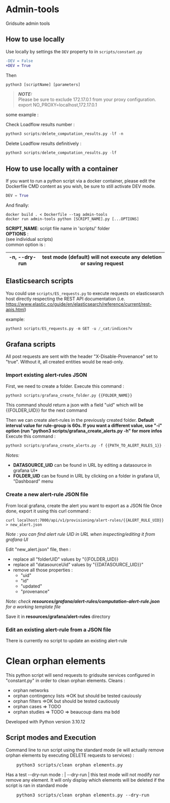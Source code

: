 # Admin-tools
Gridsuite admin tools


## How to use locally
Use locally by settings the `DEV` property to in `scripts/constant.py`
```diff
-DEV = False
+DEV = True
```

Then

```py
python3 [scriptName] [parameters]
```

> **_NOTE:_**  
> Please be sure to exclude 172.17.0.1 from your proxy configuration.    
> export NO_PROXY=localhost,172.17.0.1

some example :

Check Loadflow results number :
```py
python3 scripts/delete_computation_results.py -lf -n
```

Delete Loadflow results definitively :
```py
python3 scripts/delete_computation_results.py -lf
```

## How to use locally with a container

If you want to run a python script via a docker container, please edit the Dockerfile CMD content as you wish, be sure to still activate DEV mode. 

```py
DEV = True
```
And finally:
```docker
docker build . < Dockerfile --tag admin-tools
docker run admin-tools python [SCRIPT_NAME].py [...OPTIONS]
```
**SCRIPT_NAME**: script file name in 'scripts/' folder    
**OPTIONS** :    
    (see individual scripts)    
    common option is :    
    
| -n, --dry-run  | test mode (default) will not execute any deletion or saving request |
| -------------- | ------------------------------------------------------------------- |

## Elasticsearch scripts

You could use `scripts/ES_requests.py` to execute requests on elasticsearch host directly
respecting the REST API documentation (i.e. https://www.elastic.co/guide/en/elasticsearch/reference/current/rest-apis.html)

example:
```py
python3 scripts/ES_requests.py -m GET -u /_cat/indices?v
```

## Grafana scripts
All post requests are sent with the header "X-Disable-Provenance" set to "true". Without it, all created entities would be read-only.
### Import existing alert-rules JSON
First, we need to create a folder.
Execute this command :
```py
python3 scripts/grafana_create_folder.py {{FOLDER_NAME}}
```

This command should return a json with a field "uid" which will be {{FOLDER_UID}} for the next command

Then we can create alert-rules in the previously created folder.
**Default interval value for rule-group is 60s. If you want a different value, use "-i" option (run "python3 scripts/grafana_create_alerts.py -h" for more infos**
Execute this command :
```py
python3 scripts/grafana_create_alerts.py -f {{PATH_TO_ALERT_RULES_1}} -f {{PATH_TO_ALERT_RULES_2}} -d {{DATASOURCE_UID}} -p {{FOLDER_UID}}
```

*Notes:*
- **DATASOURCE_UID** can be found in URL by editing a datasource in grafana UI*
- **FOLDER_UID** can be found in URL by clicking on a folder in grafana UI, "Dashboard" menu

### Create a new alert-rule JSON file
From local grafana, create the alert you want to export as a JSON file
Once done, export it using this curl command :
```
curl localhost:7000/api/v1/provisioning/alert-rules/{{ALERT_RULE_UID}} > new_alert.json
```
*Note : you can find alert rule UID in URL when inspecting/editing it from grafana UI*

Edit "new_alert.json" file, then :
- replace all "folderUID" values by "{{FOLDER_UID}}
- replace all "datasourceUid" values by "{{DATASOURCE_UID}}"
- remove all those properties :
    - "uid"
    - "id"
    - "updated"
    - "provenance"

*Note: check **resources/grafana/alert-rules/computation-alert-rule.json** for a working template file*

Save it in **resources/grafana/alert-rules** directory

### Edit an existing alert-rule from a JSON file
There is currently no script to update an existing alert-rule

# Clean orphan elements
This python script will send requests to gridsuite services configured in "constant.py" in order to clean orphan elements.
Cleans : 
 - orphan networks
 - orphan contingency lists =>OK but should be tested cauiously
 - orphan filters =>OK but should be tested cautiously
 - orphan cases => TODO
 - orphan studies => TODO => beaucoup dans ma bdd

Developed with Python version 3.10.12

## Script modes and Execution

Command line to run script using the standard mode (ie will actually remove orphan elements by executing DELETE requests to services) :
<pre>
    python3 scripts/clean_orphan_elements.py
</pre>

Has a test --dry-run mode :
| --dry-run  | this test mode will not modify nor remove any element. It will only display which elements will be deleted if the script is ran in standard mode
<pre>
    python3 scripts/clean_orphan_elements.py --dry-run
</pre>
